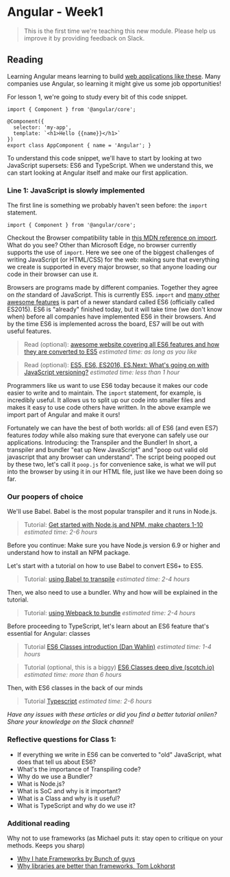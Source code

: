 # Angular - Week1

> This is the first time we're teaching this new module. Please help us improve it by providing feedback on Slack.

## Reading
Learning Angular means learning to build [web applications like these](http://angularexpo.com/). Many companies use Angular, so learning it might give us some job opportunities!

For lesson 1, we're going to study every bit of this code snippet. 

```
import { Component } from '@angular/core';

@Component({
  selector: 'my-app',
  template: `<h1>Hello {{name}}</h1>`
})
export class AppComponent { name = 'Angular'; }
```

To understand this code snippet, we'll have to start by looking at two JavaScript supersets: ES6 and TypeScript. When we understand this, we can start looking at Angular itself and make our first application.

### Line 1: JavaScript is slowly implemented
The first line is something we probably haven't seen before: the `import` statement.
```
import { Component } from '@angular/core';
```

Checkout the Browser compatibility table in [this MDN reference on import](https://developer.mozilla.org/en-US/docs/Web/JavaScript/Reference/Statements/import). What do you see? Other than Microsoft Edge, no browser currently supports the use of `import`. Here we see one of the biggest challenges of writing JavaScript (or HTML/CSS) for the web: making sure that everything we create is supported in every major browser, so that anyone loading our code in their browser can use it.

Browsers are programs made by different companies. Together they agree on *the* standard of JavaScript. This is currently ES5. `import` and [many other awesome features](http://es6-features.org/) is part of a newer standard called ES6 (officially called ES2015). ES6 is "already" finished today, but it will take time (we don't know when) before all companies have implemented ES6 in their browsers. And by the time ES6 is implemented across the board, ES7 will be out with useful features.

> Read (optional): [awesome website covering all ES6 features and how they are converted to ES5](http://es6-features.org/) _estimated time: as long as you like_

> Read (optional): [ES5, ES6, ES2016, ES.Next: What's going on with JavaScript versioning?](https://benmccormick.org/2015/09/14/es5-es6-es2016-es-next-whats-going-on-with-javascript-versioning/) _estimated time: less than 1 hour_

Programmers like us want to use ES6 today because it makes our code easier to write and to maintain. The `import` statement, for example, is incredibly useful. It allows us to split up our code into smaller files and makes it easy to use code others have written. In the above example we import part of Angular and make it ours!

Fortunately we can have the best of both worlds: all of ES6 (and even ES7) features _today_ while also making sure that everyone can safely use our applications. Introducing: the Transpiler and the Bundler! In short, a transpiler and bundler "eat up New JavaScript" and "poop out valid old javascript that any browser can understand". The script being pooped out by these two, let's call it `poop.js` for convenience sake, is what we will put into the browser by using it in our HTML file, just like we have been doing so far.

### Our poopers of choice
We'll use Babel. Babel is the most popular transpiler and it runs in Node.js.

> Tutorial: [Get started with Node.js and NPM, make chapters 1-10](https://docs.npmjs.com/getting-started)
_estimated time: 2-6 hours_

Before you continue: Make sure you have Node.js version 6.9 or higher and understand how to install an NPM package.

Let's start with a tutorial on how to use Babel to convert ES6+ to ES5.
> Tutorial: [using Babel to transpile](tutorialTranspiling.md) _estimated time: 2-4 hours_

Then, we also need to use a bundler. Why and how will be explained in the tutorial.
> Tutorial: [using Webpack to bundle](tutorialBundling.md) _estimated time: 2-4 hours_

Before proceeding to TypeScript, let's learn about an ES6 feature that's essential for Angular: classes
> Tutorial [ES6 Classes introduction (Dan Wahlin)](https://weblogs.asp.net/dwahlin/getting-started-with-es6-using-classes) _estimated time: 1-4 hours_

> Tutorial (optional, this is a biggy) [ES6 Classes deep dive (scotch.io)](https://scotch.io/tutorials/better-javascript-with-es6-pt-ii-a-deep-dive-into-classes) _estimated time: more than 6 hours_

Then, with ES6 classes in the back of our minds
> Tutorial [Typescript](tutorialTypescript.md) _estimated time: 2-6 hours_

_Have any issues with these articles or did you find a better tutorial onlien? Share your knowledge on the Slack channel!_

### Reflective questions for Class 1:
- If everything we write in ES6 can be converted to "old" JavaScript, what does that tell us about ES6?
- What's the importance of Transpiling code?
- Why do we use a Bundler?
- What is Node.js?
- What is SoC and why is it important?
- What is a Class and why is it useful?
- What is TypeScript and why do we use it?

### Additional reading
Why not to use frameworks (as Michael puts it: stay open to critique on your methods. Keeps you sharp)
- [Why I hate Frameworks by Bunch of guys](http://discuss.joelonsoftware.com/default.asp?joel.3.219431.12)
- [Why libraries are better than frameworks, Tom Lokhorst](http://tom.lokhorst.eu/2010/09/why-libraries-are-better-than-frameworks)